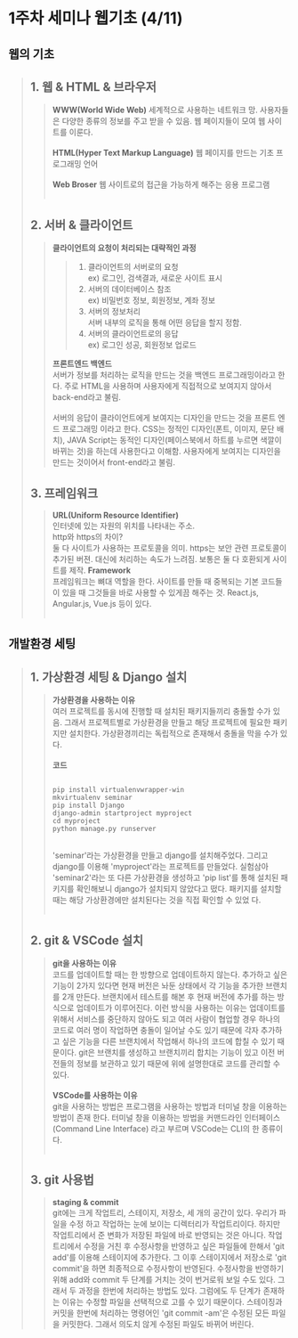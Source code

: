 1주차 세미나 웹기초 (4/11)
==============
웹의 기초
----------------------
>## 1. 웹 & HTML & 브라우저
>    >**WWW(World Wide Web)**
>    >세계적으로 사용하는 네트워크 망.
>    >사용자들은 다양한 종류의 정보를 주고 받을 수 있음.
>    >웹 페이지들이 모여 웹 사이트를 이룬다.<br><br>
>    >**HTML(Hyper Text Markup Language)**
>    >웹 페이지를 만드는 기초 프로그래밍 언어<br><br>
>    >**Web Broser**
>    >웹 사이트로의 접근을 가능하게 해주는 응용 프로그램<br><br>
>## 2. 서버 & 클라이언트
>    >**클라이언트의 요청이 처리되는 대략적인 과정**
>    >    >1. 클라이언트의 서버로의 요청<br>
>    >    >ex) 로그인, 검색결과, 새로운 사이트 표시
>    >    >2. 서버의 데이터베이스 참조<br>
>    >    >ex) 비밀번호 정보, 회원정보, 계좌 정보
>    >    >3. 서버의 정보처리<br>
>    >    >서버 내부의 로직을 통해 어떤 응답을 할지 정함.
>    >    >4. 서버의 클라이언트로의 응답<br>
>    >    >ex) 로그인 성공, 회원정보 업로드<br>
>    >
>    >**프론트엔드 백엔드**<br>
>    >서버가 정보를 처리하는 로직을 만드는 것을 백엔드 
>    >프로그래밍이라고 한다. 주로 HTML을 사용하며 사용자에게
>    >직접적으로 보여지지 않아서 back-end라고 불림.<br><br>
>    >서버의 응답이 클라이언트에게 보여지는 디자인을 만드는 것을 프론트 엔드 프로그래밍
>    >이라고 한다. CSS는 정적인 디자인(폰트, 이미지, 문단 배치), JAVA Script는 동적인
>    >디자인(페이스북에서 하트를 누르면 색깔이 바뀌는 것)을 하는데 사용한다고 이해함.
>    >사용자에게 보여지는 디자인을 만드는 것이어서 front-end라고 불림.<br>
>    >
>   
>## 3. 프레임워크
>    >**URL(Uniform Resource Identifier)**<br>
>    >인터넷에 있는 자원의 위치를 나타내는 주소.<br>
>    >http와 https의 차이?<br>
>    >둘 다 사이트가 사용하는 프로토콜을 의미. https는 보안 관련 프로토콜이 추가된 버젼.
>    >대신에 처리하는 속도가 느려짐. 보통은 둘 다 호환되게 사이트를 제작.
>    >**Framework**<br>
>    >프레임워크는 뼈대 역할을 한다. 사이트를 만들 때 중복되는 기본 코드들이 있을 때
>    >그것들을 바로 사용할 수 있게끔 해주는 것. React.js, Angular.js, Vue.js 등이
>    >있다.<br><br>


개발환경 세팅
----------------------
>## 1. 가상환경 세팅 & Django 설치
>    >**가상환경을 사용하는 이유**<br>
>    >여러 프로젝트를 동시에 진행할 때 설치된 패키지들끼리 충돌할 수가 있음.
>    >그래서 프로젝트별로 가상환경을 만들고 해당 프로젝트에 필요한 패키지만 
>    >설치한다. 가상환경끼리는 독립적으로 존재해서 충돌을 막을 수가 있다.<br><br>
>    >**코드**
>    ><pre>
>    ><code>
>    >pip install virtualenvwrapper-win
>    >mkvirtualenv seminar
>    >pip install Django
>    >django-admin startproject myproject
>    >cd myproject
>    >python manage.py runserver
>    ></code>
>    ></pre>
>    >'seminar'라는 가상환경을 만들고 django를 설치해주었다. 그리고 django를 이용해 
>    >'myproject'라는 프로젝트를 만들었다. 실험삼아 'seminar2'라는 또 다른 가상환경을
>    >생성하고 'pip list'를 통해 설치된 패키지를 확인해보니 django가 설치되지 않았다고
>    >떴다. 패키지를 설치할 때는 해당 가상환경에만 설치된다는 것을 직접 확인할 수 있었
>    >다. <br><br>
>## 2. git & VSCode 설치
>    > **git을 사용하는 이유**<br> 
>    >코드를 업데이트할 때는 한 방향으로 업데이트하지 않는다. 추가하고 싶은 기능이 
>    >2가지 있다면 현재 버전은 놔둔 상태에서 각 기능을 추가한 브랜치를 2개 만든다.
>    >브랜치에서 테스트를 해본 후 현재 버전에 추가를 하는 방식으로 업데이트가 
>    >이루어진다. 이런 방식을 사용하는 이유는 업데이트를 위해서 서비스를 중단하지 않아도
>    >되고 여러 사람이 협업할 경우 하나의 코드로 여러 명이 작업하면  충돌이 일어날
>    >수도 있기 때문에 각자 추가하고 싶은 기능을 다른 브랜치에서 작업해서 하나의 코드에
>    >합칠 수 있기 때문이다. git은 브랜치를 생성하고 브랜치끼리 합치는 기능이 있고 
>    >이전 버전들의 정보를 보관하고 있기 때문에 위에 설명한대로 코드를 관리할 수 있다.
>    ><br><br>
>    > **VSCode를 사용하는 이유**<br>
>    >git을 사용하는 방법은 프로그램을 사용하는 방법과 터미널 창을 이용하는 방법이 존재
>    >한다. 터미널 창을 이용하는 방법을 커맨드라인 인터페이스(Command Line Interface)
>    >라고 부르며 VSCode는 CLI의 한 종류이다.
>    ><br><br>
>## 3. git 사용법
>    > **staging & commit**<br>
>    > git에는 크게 작업트리, 스테이지, 저장소, 세 개의 공간이 있다. 우리가 파일을 수정
>    >하고 작업하는 눈에 보이는 디렉터리가 작업트리이다. 하지만 작업트리에서 준 변화가
>    >저장된 파일에 바로 반영되는 것은 아니다.
>    > 작업트리에서 수정을 거친 후 수정사항을 반영하고 싶은 파일들에 한해서 'git add'를 
>    >이용해 스테이지에 추가한다. 그 이후 스테이지에서 저장소로 'git commit'을 하면
>    >최종적으로 수정사항이 반영된다.
>    > 수정사항을 반영하기 위해 add와 commit 두 단계를 거치는 것이 번거로워 보일 수도
>    >있다. 그래서 두 과정을 한번에 처리하는 방법도 있다. 그럼에도 두 단계가 존재하는 
>    >이유는 수정할 파일을 선택적으로 고를 수 있기 때문이다. 스테이징과 커밋을 한번에
>    >처리하는 명령어인 'git commit -am'은 수정된 모든 파일을 커밋한다. 그래서 의도치
>    >않게 수정된 파일도 바뀌어 버린다.
>    >
>    >
>    >

